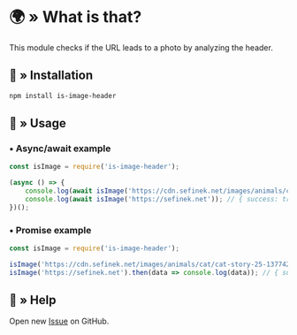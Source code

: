 # 🌍 » What is that?
This module checks if the URL leads to a photo by analyzing the header.

## 🤔 » Installation
```bash
npm install is-image-header
````

## 📝 » Usage
### • Async/await example
```js
const isImage = require('is-image-header');

(async () => {
    console.log(await isImage('https://cdn.sefinek.net/images/animals/cat/cat-story-25-1377426-min.jpg')); // { success: true, code: 0, isImage: true }
    console.log(await isImage('https://sefinek.net')); // { success: true, code: 0, isImage: false }
})();
```

### • Promise example
```js
const isImage = require('is-image-header');

isImage('https://cdn.sefinek.net/images/animals/cat/cat-story-25-1377426-min.jpg').then(data => console.log(data)); // { success: true, code: 0, isImage: true }
isImage('https://sefinek.net').then(data => console.log(data)); // { success: true, code: 0, isImage: false }
```

## 🤝 » Help
Open new [Issue](https://github.com/sefinek24/is-image-header/issues/new/choose) on GitHub.